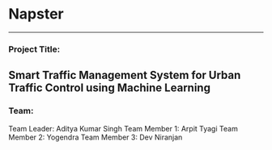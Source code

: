 # Napster
---
### Project Title:
Smart Traffic Management System for Urban Traffic Control using Machine Learning
---
### Team:
Team Leader: Aditya Kumar Singh
Team Member 1: Arpit Tyagi
Team Member 2: Yogendra
Team Member 3: Dev Niranjan
